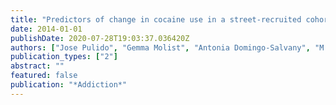 ```yaml
---
title: "Predictors of change in cocaine use in a street-recruited cohort of young cocaine users"
date: 2014-01-01
publishDate: 2020-07-28T19:03:37.036420Z
authors: ["Jose Pulido", "Gemma Molist", "Antonia Domingo-Salvany", "M. Teresa Brugal", "Albert Sanchez-Niubo", "Gregorio Barrio", "Luis de la Fuente", "Itinere Working Grp"]
publication_types: ["2"]
abstract: ""
featured: false
publication: "*Addiction*"
---
```


